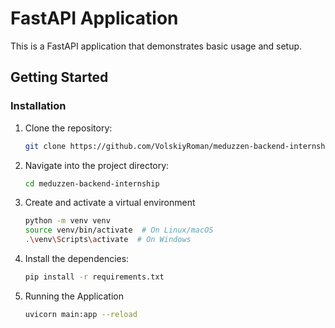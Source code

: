 # FastAPI Application

This is a FastAPI application that demonstrates basic usage and setup.

## Getting Started

### Installation

1. Clone the repository:

   ```bash
   git clone https://github.com/VolskiyRoman/meduzzen-backend-internship
   
2. Navigate into the project directory:
    ```bash
   cd meduzzen-backend-internship
   
3. Create and activate a virtual environment
    ```bash
    python -m venv venv
    source venv/bin/activate  # On Linux/macOS
    .\venv\Scripts\activate  # On Windows

4. Install the dependencies:
    ```bash
   pip install -r requirements.txt
   
5. Running the Application
   ```bash
   uvicorn main:app --reload
